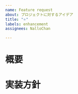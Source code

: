 ```yaml
---
name: Feature request
about: プロジェクトに対するアイデア
title: "⭐"
labels: enhancement
assignees: NalloChan

---
```


# 概要

# 実装方針
